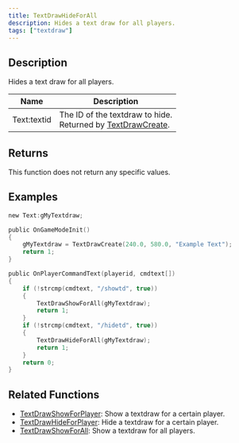 ```yaml
---
title: TextDrawHideForAll
description: Hides a text draw for all players.
tags: ["textdraw"]
---
```


## Description

Hides a text draw for all players.

| Name        | Description                                                                        |
| ----------- | ---------------------------------------------------------------------------------- |
| Text:textid | The ID of the textdraw to hide.<br />Returned by [TextDrawCreate](TextDrawCreate). |

## Returns

This function does not return any specific values.

## Examples

```c
new Text:gMyTextdraw;

public OnGameModeInit()
{
    gMyTextdraw = TextDrawCreate(240.0, 580.0, "Example Text");
    return 1;
}

public OnPlayerCommandText(playerid, cmdtext[])
{
    if (!strcmp(cmdtext, "/showtd", true))
    {
        TextDrawShowForAll(gMyTextdraw);
        return 1;
    }
    if (!strcmp(cmdtext, "/hidetd", true))
    {
        TextDrawHideForAll(gMyTextdraw);
        return 1;
    }
    return 0;
}
```

## Related Functions

- [TextDrawShowForPlayer](TextDrawShowForPlayer): Show a textdraw for a certain player.
- [TextDrawHideForPlayer](TextDrawHideForPlayer): Hide a textdraw for a certain player.
- [TextDrawShowForAll](TextDrawShowForAll): Show a textdraw for all players.
